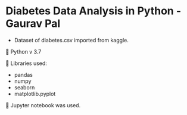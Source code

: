 # Diabetes Data Analysis in Python - Gaurav Pal

- Dataset of diabetes.csv imported from kaggle.

📌 Python v 3.7

📌 Libraries used:

- pandas
- numpy
- seaborn
- matplotlib.pyplot
  

📌 Jupyter notebook was used. 
